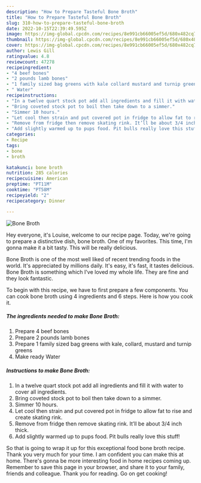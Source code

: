 ```yaml
---
description: "How to Prepare Tasteful Bone Broth"
title: "How to Prepare Tasteful Bone Broth"
slug: 310-how-to-prepare-tasteful-bone-broth
date: 2022-10-15T22:39:49.595Z
image: https://img-global.cpcdn.com/recipes/8e991cb66005ef5d/680x482cq70/bone-broth-recipe-main-photo.jpg
thumbnail: https://img-global.cpcdn.com/recipes/8e991cb66005ef5d/680x482cq70/bone-broth-recipe-main-photo.jpg
cover: https://img-global.cpcdn.com/recipes/8e991cb66005ef5d/680x482cq70/bone-broth-recipe-main-photo.jpg
author: Lewis Gill
ratingvalue: 4.8
reviewcount: 47278
recipeingredient:
- "4 beef bones"
- "2 pounds lamb bones"
- "1 family sized bag greens with kale collard mustard and turnip greens"
- " Water"
recipeinstructions:
- "In a twelve quart stock pot add all ingredients and fill it with water to cover all ingredients."
- "Bring coveted stock pot to boil then take down to a simmer."
- "Simmer 10 hours."
- "Let cool then strain and put covered pot in fridge to allow fat to rise and create skating rink."
- "Remove from fridge then remove skating rink. It’ll be about 3/4 inch thick."
- "Add slightly warmed up to pups food. Pit bulls really love this stuff!"
categories:
- Recipe
tags:
- bone
- broth

katakunci: bone broth 
nutrition: 285 calories
recipecuisine: American
preptime: "PT11M"
cooktime: "PT58M"
recipeyield: "2"
recipecategory: Dinner

---
```



![Bone Broth](https://img-global.cpcdn.com/recipes/8e991cb66005ef5d/680x482cq70/bone-broth-recipe-main-photo.jpg)

Hey everyone, it's Louise, welcome to our recipe page. Today, we're going to prepare a distinctive dish, bone broth. One of my favorites. This time, I'm gonna make it a bit tasty. This will be really delicious.



Bone Broth is one of the most well liked of recent trending foods in the world. It's appreciated by millions daily. It's easy, it's fast, it tastes delicious. Bone Broth is something which I've loved my whole life. They are fine and they look fantastic.


To begin with this recipe, we have to first prepare a few components. You can cook bone broth using 4 ingredients and 6 steps. Here is how you cook it.

<!--inarticleads1-->

##### The ingredients needed to make Bone Broth:

1. Prepare 4 beef bones
1. Prepare 2 pounds lamb bones
1. Prepare 1 family sized bag greens with kale, collard, mustard and turnip greens
1. Make ready  Water




<!--inarticleads2-->

##### Instructions to make Bone Broth:

1. In a twelve quart stock pot add all ingredients and fill it with water to cover all ingredients.
1. Bring coveted stock pot to boil then take down to a simmer.
1. Simmer 10 hours.
1. Let cool then strain and put covered pot in fridge to allow fat to rise and create skating rink.
1. Remove from fridge then remove skating rink. It’ll be about 3/4 inch thick.
1. Add slightly warmed up to pups food. Pit bulls really love this stuff!




So that is going to wrap it up for this exceptional food bone broth recipe. Thank you very much for your time. I am confident you can make this at home. There's gonna be more interesting food in home recipes coming up. Remember to save this page in your browser, and share it to your family, friends and colleague. Thank you for reading. Go on get cooking!
